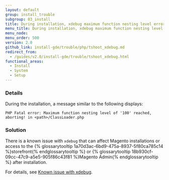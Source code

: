 ```yaml
---
layout: default
group: install_trouble
subgroup: 03_install
title: During installation, xdebug maximum function nesting level error
menu_title: During installation, xdebug maximum function nesting level error
menu_node:
menu_order: 500
version: 2.0
github_link: install-gde/trouble/php/tshoot_xdebug.md
redirect_from:
  - /guides/v2.0/install-gde/trouble/tshoot_xdebug.html
functional_areas:
  - Install
  - System
  - Setup
---
```


### Details

During the installation, a  message similar to the following displays: 

	PHP Fatal error: Maximum function nesting level of '100' reached, aborting! in <path>/ClassLoader.php

### Solution

<p>There is a known issue with <code>xdebug</code> that can affect Magento installations or access to the {% glossarytooltip 1a70d3ac-6bd9-475a-8937-5f80ca785c14 %}storefront{% endglossarytooltip %} or {% glossarytooltip 18b930cf-09cc-47c9-a5e5-905f86c43f81 %}Magento Admin{% endglossarytooltip %} after installation.</p>
<p>For details, see <a href="{{page.baseurl}}install-gde/trouble/tshoot_install-issues.html#known-devbeta-xdebug">Known issue with xdebug</a>.

